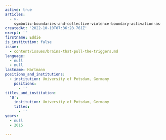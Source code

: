 ```yaml
---
active: true
articles:
  - >-
    symbolic-boundaries-and-collective-violence-boundary-activation-as-a-key-mechanism-of-collective-violent-behaviour
createdAt: '2022-10-10T07:36:28.761Z'
exerpt: ''
firstname: Eddie
is_institution: false
issue:
  - content/issues/brains-that-pull-the-triggers.md
language:
  - null
  - null
lastname: Hartmann
positions_and_institutions:
  - institution: University of Potsdam, Germany
    positions:
      - ''
titles_and_institution:
  '0':
    institution: University of Potsdam, Germany
    titles:
      - ''
years:
  - null
  - 2015

---
```

